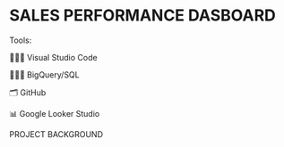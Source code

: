 # SALES PERFORMANCE DASBOARD

Tools:

👩🏻‍💻 Visual Studio Code

👩🏻‍💻 BigQuery/SQL

🗂️ GitHub

📊 Google Looker Studio


PROJECT BACKGROUND 
